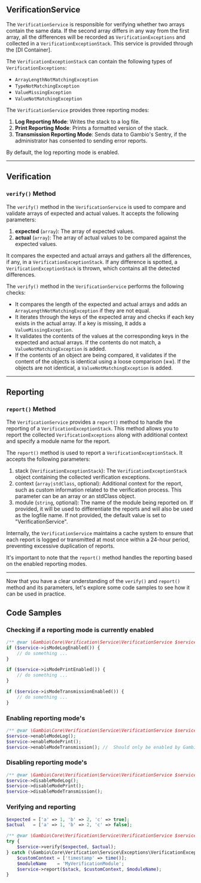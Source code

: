 ## VerificationService

The `VerificationService` is responsible for verifying whether two arrays contain the same data.
If the second array differs in any way from the first array, all the differences will be
recorded as `VerificationExceptions` and collected in a `VerificationExceptionStack`.
This service is provided through the [DI Container].

The `VerificationExceptionStack` can contain the following types of `VerificationExceptions`:

* `ArrayLengthNotMatchingException`
* `TypeNotMatchingException`
* `ValueMissingException`
* `ValueNotMatchingException`

The `VerificationService` provides three reporting modes:

1) **Log Reporting Mode**: Writes the stack to a log file.
2) **Print Reporting Mode**: Prints a formatted version of the stack.
3) **Transmission Reporting Mode**: Sends data to Gambio's Sentry, if the administrator has consented to sending error reports.

By default, the log reporting mode is enabled.

---

## Verification

### `verify()` Method

The `verify()` method in the `VerificationService` is used to compare and validate arrays of expected and actual values. 
It accepts the following parameters:

1) **expected** (`array`): The array of expected values.
2) **actual** (`array`): The array of actual values to be compared against the expected values.
 
It compares the expected and actual arrays and gathers all the differences, if any, in a `VerificationExceptionStack`. If any difference is spotted, 
a `VerificationExceptionStack` is thrown, which contains all the detected differences.

The `verify()` method in the `VerificationService` performs the following checks:

* It compares the length of the expected and actual arrays and adds an `ArrayLengthNotMatchingException` if they are not equal.
* It iterates through the keys of the expected array and checks if each key exists in the actual array. If a key is missing, it adds a `ValueMissingException`.
* It validates the contents of the values at the corresponding keys in the expected and actual arrays. If the contents do not match, a `ValueNotMatchingException` is added.
* If the contents of an object are being compared, it validates if the content of the objects is identical 
using a loose comparison (**==**). If the objects are not identical, a `ValueNotMatchingException` is added.
---
## Reporting

### `report()` Method

The `VerificationService` provides a `report()` method to handle the reporting 
of a `VerificationExceptionStack`. This method allows you to report the collected
`VerificationExceptions` along with additional context and specify a module name for the report.


The `report()` method is used to report a `VerificationExceptionStack`. It accepts 
the following parameters:

1) stack (`VerificationExceptionStack`): The `VerificationExceptionStack` object 
containing the collected verification exceptions.
2) context (`array|stdClass`, optional): Additional context for the report, 
such as custom information related to the verification process. 
This parameter can be an array or an stdClass object.
3) module (`string`, optional):  The name of the module being reported on. 
If provided, it will be used to differentiate the reports and will also be used as the logfile name. 
If not provided, the default value is set to "VerificationService".

Internally, the `VerificationService` maintains a cache system to ensure that each report is logged or transmitted at most
once within a 24-hour period, preventing excessive duplication of reports.

It's important to note that the `report()` method handles the reporting based 
on the enabled reporting modes.

---

Now that you have a clear understanding of the `verify()` and `report()` method and its parameters, 
let's explore some code samples to see how it can be used in practice.

## Code Samples

### Checking if a reporting mode is currently enabled

```php
/** @var \Gambio\Core\Verification\Service\VerificationService $service */
if ($service->isModeLogEnabled()) {
    // do something ... 
}

if ($service->isModePrintEnabled()) {
    // do something ... 
}

if ($service->isModeTransmissionEnabled()) {
    // do something ... 
}
```

### Enabling reporting mode's

```php
/** @var \Gambio\Core\Verification\Service\VerificationService $service */
$service->enableModeLog();
$service->enableModePrint();
$service->enableModeTransmission(); //  Should only be enabled by Gambio for exception transmission
```

### Disabling reporting mode's

```php
/** @var \Gambio\Core\Verification\Service\VerificationService $service */
$service->disableModeLog();
$service->disableModePrint();
$service->disableModeTransmission();
```

### Verifying and reporting

```php
$expected = ['a' => 1, 'b' => 2, 'c' => true];
$actual   = ['a' => 1, 'b' => 2, 'c' => false];

/** @var \Gambio\Core\Verification\Service\VerificationService $service */
try {
    $service->verify($expected, $actual);
} catch (\Gambio\Core\Verification\Service\Exceptions\VerificationExceptionStack $stack) {
    $customContext = ['timestamp' => time()];
    $moduleName    = 'MyVerificationModule';
    $service->report($stack, $customContext, $moduleName);
}
```